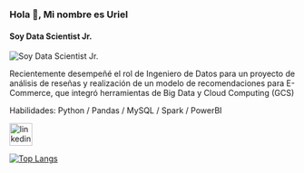 ### Hola 👋, Mi nombre es Uriel
#### Soy Data Scientist Jr.
![Soy Data Scientist Jr.](https://thumbs.dreamstime.com/b/big-data-science-analysis-business-technology-concept-virtual-screen-big-data-science-analysis-business-technology-concept-145015243.jpg)

Recientemente desempeñé el rol de Ingeniero de Datos para un proyecto de análisis de reseñas y realización de un modelo de recomendaciones para E-Commerce, que integró herramientas de Big Data y Cloud Computing (GCS)

Habilidades: Python / Pandas / MySQL / Spark / PowerBI



[<img src='https://cdn.jsdelivr.net/npm/simple-icons@3.0.1/icons/linkedin.svg' alt='linkedin' height='40'>](https://www.linkedin.com/in/uriel-mazzucco-887459237/)  

[![Top Langs](https://github-readme-stats.vercel.app/api/top-langs/?username=UMazzucco)](https://github.com/anuraghazra/github-readme-stats)
